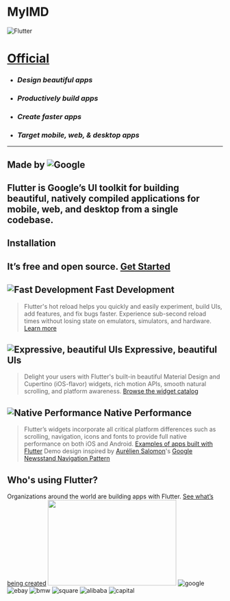 # MyIMD
![Flutter](https://flutter.dev/assets/flutter-lockup-1caf6476beed76adec3c477586da54de6b552b2f42108ec5bc68dc63bae2df75.png)

# [Official](https://flutter.dev/)
- ### _Design beautiful apps_
- ### _Productively build apps_
- ### _Create faster apps_
- ### _Target mobile, web, & desktop apps_
---
## Made by ![Google](https://flutter.dev/assets/homepage/logo-google-fb903d829602dd356c500efc9dddf50b58f227ff1d88373c6caa64f997b663d3.svg)


Flutter is Google’s UI toolkit for building beautiful, natively compiled applications for mobile, web, and desktop from a single codebase.
&emsp;
---



## Installation
It’s free and open source.
[Get Started](https://flutter.dev/docs/get-started/install)
&emsp;
---

## ![Fast Development](https://flutter.dev/assets/homepage/icon-development-02b120c5632de8bcfebaa9af8d93938c403217b5be8d40d596af576c4ed85aa6.svg) Fast Development


> Flutter's hot reload helps you quickly and easily experiment, build UIs, add features, and fix bugs faster. Experience sub-second reload times without losing state on emulators, simulators, and hardware.
[Learn more](https://flutter.dev/docs/development/tools/hot-reload)


## ![Expressive, beautiful UIs](https://flutter.dev/assets/homepage/icon-ui-5917d09ef0d8f9538615b4281870960b865bba4c8b6926b5adaef91433af0b07.svg) Expressive, beautiful UIs

> Delight your users with Flutter's built-in beautiful Material Design and Cupertino (iOS-flavor) widgets, rich motion APIs, smooth natural scrolling, and platform awareness.
[Browse the widget catalog](https://flutter.dev/docs/development/ui/widgets)

## ![Native Performance](https://flutter.dev/assets/homepage/icon-performance-680fb3687109ba7ea0c22627da3a9fa761944ae7b521468003b932aa9133ca5b.svg) Native Performance

> Flutter’s widgets incorporate all critical platform differences such as scrolling, navigation, icons and fonts to provide full native performance on both iOS and Android.
[Examples of apps built with Flutter](https://flutter.dev/showcase)
Demo design inspired by [Aurélien Salomon](https://dribbble.com/aureliensalomon)'s [Google Newsstand Navigation Pattern](https://dribbble.com/shots/2940231-Google-Newsstand-Navigation-Pattern)

## Who's using Flutter?
Organizations around the world are building apps with Flutter.
[See what’s being created](https://flutter.dev/showcase)
<img src="https://flutter.dev/assets/homepage/garden-logos-color/google-5c9ef2841dda5d0247e53d56a91a70a1b961a08f1d2f0898d14441c3bc943586.png" width = "300" height = "200" />
![google](https://flutter.dev/assets/homepage/garden-logos-color/google-5c9ef2841dda5d0247e53d56a91a70a1b961a08f1d2f0898d14441c3bc943586.png)
![ebay](https://flutter.dev/assets/homepage/garden-logos-color/ebay-f4a49fe64c5b6aedae0e8569f73e9162ae874c9d273464e5047cee3eb9388cff.png)
![bmw](https://flutter.dev/assets/homepage/garden-logos-color/bmw-e4981c2b2e2232677ae21defd00772860216b16e5c1e3fd96feb000e4f661f0c.jpg)
![square](https://flutter.dev/assets/homepage/garden-logos-color/square-1ad0f8048aac312d74648ce0bdc3b1bfd35725d8aa03822d5142e0eeec0353e7.png)
![alibaba](https://flutter.dev/assets/homepage/garden-logos-color/alibaba-97b7139685585cb9201f2b7b52bbef9f5b5df33349dd374738fad86a99a2ef01.png)
![capital](https://flutter.dev/assets/homepage/garden-logos-color/capital-one-30b02ad6d4e45ddfc4401498f12e40d8575c06eb2a0109d62cd4ab55386af0d3.png)
